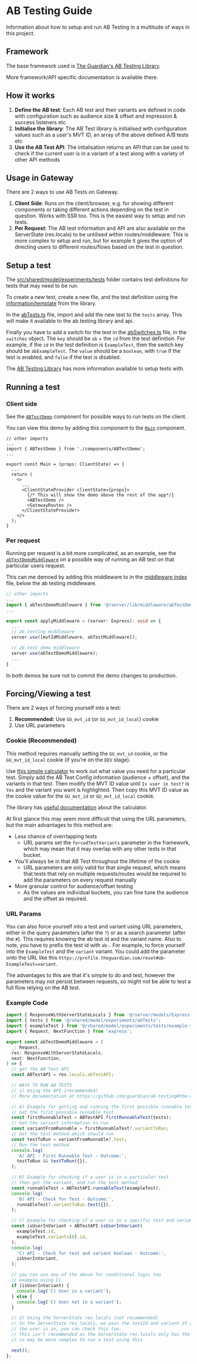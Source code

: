 # AB Testing Guide

Information about how to setup and run AB Testing in a multitude of ways in this project.

## Framework

The base framework used is [The Guardian's AB Testing Library](https://github.com/guardian/ab-testing).

More framework/API specific documentation is available there.

## How it works

1. **Define the AB test**: Each AB test and their variants are defined in code with configuration such as audience size & offset and impression & success listeners etc
2. **Initialise the library**: The AB Test library is initialised with configuration values such as a user's MVT ID, an array of the above defined A/B tests etc
3. **Use the AB Test API**: The intialisation returns an API that can be used to check if the current user is in a variant of a test along with a variety of other API methods

## Usage in Gateway

There are 2 ways to use AB Tests on Gateway.

1. **Client Side**: Runs on the client/browser, e.g. for showing different components or taking different actions depending on the test in question. Works with SSR too. This is the easiest way to setup and run tests.
2. **Per Request**: The AB test information and API are also available on the ServerState (res.locals) to be untilised within routes/middleware. This is more complex to setup and run, but for example it gives the option of directing users to different routes/flows based on the test in question.

## Setup a test

The [src/shared/model/experiments/tests](../src/shared/model/experiments/tests) folder contains test definitions for tests that may need to be run.

To create a new test, create a new file, and the test definition using the [information/template](https://github.com/guardian/ab-testing#ab-test-definition) from the library.

In the [abTests.ts](../src/shared/model/experiments/abTests.ts) file, import and add the new test to the `tests` array. This will make it available to the ab testing library and api.

Finally you have to add a switch for the test in the [abSwitches.ts](../src/shared/model/experiments/abSwitches.ts) file, in the `switches` object. The `key` should be `ab` + the `id` from the test definition. For example, if the `id` in the test definition is `ExampleTest`, then the switch key should be `abExampleTest`. The `value` should be a `boolean`, with `true` if the test is enabled, and `false` if the test is disabled.

The [AB Testing Library](https://github.com/guardian/ab-testing) has more information available to setup tests with.

## Running a test

### Client side

See the [`ABTestDemo`](../src/client/components/ABTestDemo.tsx) component for possible ways to run tests on the client.

You can view this demo by adding this component to the [`Main`](../src/client/main.tsx) component.

```tsx
// other imports
...
import { ABTestDemo } from './components/ABTestDemo';
...

export const Main = (props: ClientState) => {
  ...
  return (
    <>
      ...
      <ClientStateProvider clientState={props}>
        {/* This will show the demo above the rest of the app*/}
        <ABTestDemo />
        <GatewayRoutes />
      </ClientStateProvider>
    </>
  );
}
```

### Per request

Running per request is a bit more complicated, as an example, see the [`abTestDemoMiddleware`](../src/server/lib/middleware/abTestDemo.ts) on a possible way of running an AB test on that particular users request.

This can me demoed by adding this middleware to in the [middleware index](../src/server/lib/middleware/index.ts) file, below the ab testing middleware.

```ts
// other imports
...
import { abTestDemoMiddleware } from '@/server/lib/middleware/abTestDemo';
...

export const applyMiddleware = (server: Express): void => {
  ...
  // ab testing middleware
  server.use([mvtIdMiddleware, abTestMiddleware]);

  // ab test demo middleware
  server.use(abTestDemoMiddleware);
  ...
}
```

In both demos be sure not to commit the demo changes to production.

## Forcing/Viewing a test

There are 2 ways of forcing yourself into a test:

1. **Recommended:** Use `GU_mvt_id` (or `GU_mvt_id_local`) cookie
2. Use URL parameters

### Cookie (Recommended)

This method requires manually setting the `GU_mvt_id` cookie, or the `GU_mvt_id_local` cookie (if you're on the `DEV` stage).

Use [this simple calculator](https://ab-tests.netlify.app/) to work out what value you need for a particular test. Simply add the AB Test Config information (audience + offset), and the variants in that test. Then modify the MVT ID value until `Is user in test?` is `Yes` and the variant you want is highlighted. Then copy this MVT ID value as the cookie value for the `GU_mvt_id` or `GU_mvt_id_local` cookie.

The library has [useful documentation](https://github.com/guardian/ab-testing#mvtid-calculator) about the calculator.

At first glance this may seem more difficult that using the URL parameters, but the main advantages to this method are:

- Less chance of overrlapping tests
  - URL params set the `forcedTestVariants` parameter in the framework, which may mean that it may overlap with any other tests in that bucket.
- You'll always be in that AB Test throughout the lifetime of the cookie
  - URL parameters are only valid for that single request, which means that tests that rely on multiple requests/routes would be required to add the parameters on every request manually
- More granular control for audience/offset testing
  - As the values are individual buckets, you can fine tune the audience and the offset as required.

### URL Params

You can also force yourself into a test and variant using URL parameters, either in the query parameters (after the `?`) or as a search parameter (after the `#`). This requires knowing the ab test id and the variant name. Also to note, you have to prefix the test id with `ab-`. For example, to force yourself into the `ExampleTest` and the `variant` variant. You could add the parameter onto the URL like this `https://profile.theguardian.com/reset#ab-ExampleTest=variant`.

The advantages to this are that it's simple to do and test, however the parameters may not persist between requests, so might not be able to test a full flow relying on the AB test.

### Example Code

```TypeScript
import { ResponseWithServerStateLocals } from '@/server/models/Express';
import { tests } from '@/shared/model/experiments/abTests';
import { exampleTest } from '@/shared/model/experiments/tests/example-test';
import { Request, NextFunction } from 'express';

export const abTestDemoMiddleware = (
  _: Request,
  res: ResponseWithServerStateLocals,
  next: NextFunction,
) => {
  // get the AB Test API
  const ABTestAPI = res.locals.abTestAPI;

  // WAYS TO RUN AB TESTS
  // 1) Using the API (recommended)
  // More documentation at https://github.com/guardian/ab-testing#the-api

  // A) Example for getting and running the first possible runnable test:
  // Get the first possible runnable test
  const firstRunnableTest = ABTestAPI.firstRunnableTest(tests);
  // Get the variant information to run
  const variantFromRunnable = firstRunnableTest?.variantToRun;
  // Get the test method which should run
  const testToRun = variantFromRunnable?.test;
  // Run the test method
  console.log(
    'A) API - First Runnable Test - Outcome:',
    testToRun && testToRun({}),
  );

  // B) Example for checking if a user is in a particular test
  // then get the variant, and run the test method
  const runnableTest = ABTestAPI.runnableTest(exampleTest);
  console.log(
    'B) API - Check for Test - Outcome:',
    runnableTest?.variantToRun.test({}),
  );

  // C) Example for checking if a user is in a specific test and variant
  const isUserInVariant = ABTestAPI.isUserInVariant(
    exampleTest.id,
    exampleTest.variants[0].id,
  );
  console.log(
    'C) API - Check for test and variant boolean - Outcome:',
    isUserInVariant,
  );

  // you can use any of the above for conditional logic too
  // example using C)
  if (isUserInVariant) {
    console.log('C) User in a variant');
  } else {
    console.log('C) User not in a variant');
  }

  // 2) Using the ServerState res.locals (not recommended)
  // In the ServerState res.locals, we pass the testId and variant of any tests
  // the user is in, you can check this too.
  // This isn't recommended as the ServerState res.locals only has the test id and variant
  // so may be more complex to run a test using this

  next();
};
```
